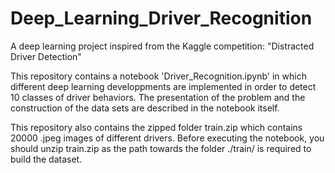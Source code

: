 # Deep_Learning_Driver_Recognition
A deep learning project inspired from the Kaggle competition: "Distracted Driver Detection"

This repository contains a notebook 'Driver_Recognition.ipynb' in which different deep learning developpments are implemented 
in order to detect 10 classes of driver behaviors. The presentation of the problem and the construction of the data sets are 
described in the notebook itself.

This repository also contains the zipped folder train.zip which contains 20000 .jpeg images of different drivers. 
Before executing the notebook, you should unzip train.zip as the path towards the folder ./train/ is required to build the dataset.
